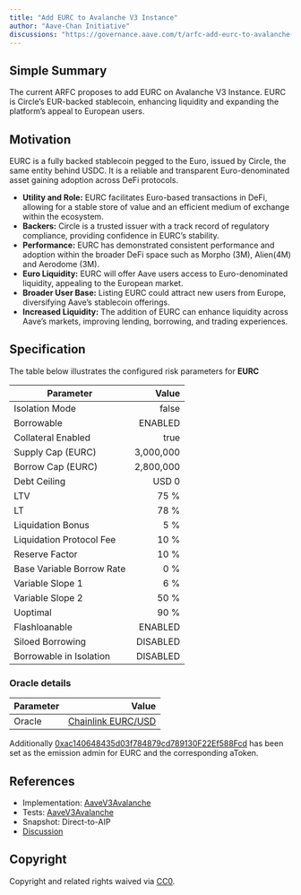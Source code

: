 ```yaml
---
title: "Add EURC to Avalanche V3 Instance"
author: "Aave-Chan Initiative"
discussions: "https://governance.aave.com/t/arfc-add-eurc-to-avalanche-v3-instance/21734"
---
```


## Simple Summary

The current ARFC proposes to add EURC on Avalanche V3 Instance. EURC is Circle’s EUR-backed stablecoin, enhancing liquidity and expanding the platform’s appeal to European users.

## Motivation

EURC is a fully backed stablecoin pegged to the Euro, issued by Circle, the same entity behind USDC. It is a reliable and transparent Euro-denominated asset gaining adoption across DeFi protocols.

- **Utility and Role:** EURC facilitates Euro-based transactions in DeFi, allowing for a stable store of value and an efficient medium of exchange within the ecosystem.
- **Backers:** Circle is a trusted issuer with a track record of regulatory compliance, providing confidence in EURC’s stability.
- **Performance:** EURC has demonstrated consistent performance and adoption within the broader DeFi space such as Morpho (3M), Alien(4M) and Aerodome (3M).
- **Euro Liquidity:** EURC will offer Aave users access to Euro-denominated liquidity, appealing to the European market.
- **Broader User Base:** Listing EURC could attract new users from Europe, diversifying Aave’s stablecoin offerings.
- **Increased Liquidity:** The addition of EURC can enhance liquidity across Aave’s markets, improving lending, borrowing, and trading experiences.

## Specification

The table below illustrates the configured risk parameters for **EURC**

| Parameter                 |     Value |
| ------------------------- | --------: |
| Isolation Mode            |     false |
| Borrowable                |   ENABLED |
| Collateral Enabled        |      true |
| Supply Cap (EURC)         | 3,000,000 |
| Borrow Cap (EURC)         | 2,800,000 |
| Debt Ceiling              |     USD 0 |
| LTV                       |      75 % |
| LT                        |      78 % |
| Liquidation Bonus         |       5 % |
| Liquidation Protocol Fee  |      10 % |
| Reserve Factor            |      10 % |
| Base Variable Borrow Rate |       0 % |
| Variable Slope 1          |       6 % |
| Variable Slope 2          |      50 % |
| Uoptimal                  |      90 % |
| Flashloanable             |   ENABLED |
| Siloed Borrowing          |  DISABLED |
| Borrowable in Isolation   |  DISABLED |

### Oracle details

| Parameter |                                                                                         Value |
| --------- | --------------------------------------------------------------------------------------------: |
| Oracle    | [Chainlink EURC/USD](https://snowtrace.io/address/0x3368310bC4AeE5D96486A73bae8E6b49FcDE62D3) |

Additionally [0xac140648435d03f784879cd789130F22Ef588Fcd](https://snowtrace.io/address/0xac140648435d03f784879cd789130F22Ef588Fcd) has been set as the emission admin for EURC and the corresponding aToken.

## References

- Implementation: [AaveV3Avalanche](https://github.com/bgd-labs/aave-proposals-v3/blob/0879652a8fe718fd47ac3e53287c60aa49a6e2d4/src/20250821_AaveV3Avalanche_AddEURCToAvalancheV3Instance/AaveV3Avalanche_AddEURCToAvalancheV3Instance_20250821.sol)
- Tests: [AaveV3Avalanche](https://github.com/bgd-labs/aave-proposals-v3/blob/0879652a8fe718fd47ac3e53287c60aa49a6e2d4/src/20250821_AaveV3Avalanche_AddEURCToAvalancheV3Instance/AaveV3Avalanche_AddEURCToAvalancheV3Instance_20250821.t.sol)
- Snapshot: Direct-to-AIP
- [Discussion](https://governance.aave.com/t/arfc-add-eurc-to-avalanche-v3-instance/21734)

## Copyright

Copyright and related rights waived via [CC0](https://creativecommons.org/publicdomain/zero/1.0/).
